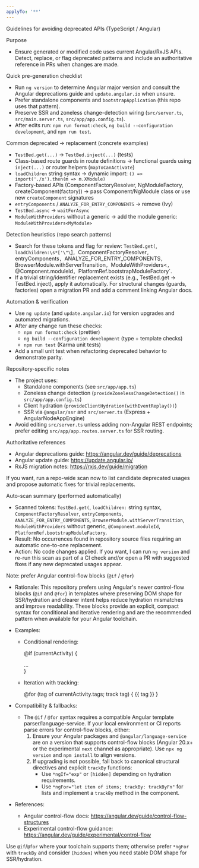 ```yaml
---
applyTo: '**'
---
```

Guidelines for avoiding deprecated APIs (TypeScript / Angular)

Purpose
- Ensure generated or modified code uses current Angular/RxJS APIs. Detect, replace, or flag deprecated patterns and include an authoritative reference in PRs when changes are made.

Quick pre-generation checklist
- Run `ng version` to determine Angular major version and consult the Angular deprecations guide and `update.angular.io` when unsure.
- Prefer standalone components and `bootstrapApplication` (this repo uses that pattern).
- Preserve SSR and zoneless change-detection wiring (`src/server.ts`, `src/main.server.ts`, `src/app/app.config.ts`).
- After edits run: `npm run format:check`, `ng build --configuration development`, and `npm run test`.

Common deprecated → replacement (concrete examples)
- `TestBed.get(...)` -> `TestBed.inject(...)` (tests)
- Class-based route guards in route definitions -> functional guards using `inject(...)` or router helpers (`mapToCanActivate`)
- `loadChildren` string syntax -> dynamic import: `() => import('./x').then(m => m.XModule)`
- Factory-based APIs (ComponentFactoryResolver, NgModuleFactory, createComponent(factory)) -> pass Component/NgModule class or use new `createComponent` signatures
- `entryComponents` / `ANALYZE_FOR_ENTRY_COMPONENTS` -> remove (Ivy)
- `TestBed.async` -> `waitForAsync`
- `ModuleWithProviders` without a generic -> add the module generic: `ModuleWithProviders<MyModule>`

Detection heuristics (repo search patterns)
- Search for these tokens and flag for review: `TestBed.get(`, `loadChildren:\s*['\"\`]`, `ComponentFactoryResolver`, `entryComponents`, `ANALYZE_FOR_ENTRY_COMPONENTS`, `BrowserModule.withServerTransition`, `ModuleWithProviders<`, `@Component.moduleId`, `PlatformRef.bootstrapModuleFactory`.
- If a trivial string/identifier replacement exists (e.g., TestBed.get -> TestBed.inject), apply it automatically. For structural changes (guards, factories) open a migration PR and add a comment linking Angular docs.

Automation & verification
- Use `ng update` (and `update.angular.io`) for version upgrades and automated migrations.
- After any change run these checks:
  - `npm run format:check` (prettier)
  - `ng build --configuration development` (type + template checks)
  - `npm run test` (Karma unit tests)
- Add a small unit test when refactoring deprecated behavior to demonstrate parity.

Repository-specific notes
- The project uses:
  - Standalone components (see `src/app/app.ts`)
  - Zoneless change detection (`provideZonelessChangeDetection()` in `src/app/app.config.ts`)
  - Client hydration (`provideClientHydration(withEventReplay())`)
  - SSR via `@angular/ssr` and `src/server.ts` (Express + AngularNodeAppEngine)
- Avoid editing `src/server.ts` unless adding non-Angular REST endpoints; prefer editing `src/app/app.routes.server.ts` for SSR routing.

Authoritative references
- Angular deprecations guide: https://angular.dev/guide/deprecations
- Angular update guide: https://update.angular.io/
- RxJS migration notes: https://rxjs.dev/guide/migration

If you want, run a repo-wide scan now to list candidate deprecated usages and propose automatic fixes for trivial replacements.

Auto-scan summary (performed automatically)
- Scanned tokens: `TestBed.get(`, `loadChildren:` string syntax, `ComponentFactoryResolver`, `entryComponents`, `ANALYZE_FOR_ENTRY_COMPONENTS`, `BrowserModule.withServerTransition`, `ModuleWithProviders` without generic, `@Component.moduleId`, `PlatformRef.bootstrapModuleFactory`.
- Result: No occurrences found in repository source files requiring an automatic one-to-one replacement.
- Action: No code changes applied. If you want, I can run `ng version` and re-run this scan as part of a CI check and/or open a PR with suggested fixes if any new deprecated usages appear.

Note: prefer Angular control-flow blocks (`@if` / `@for`)

- Rationale: This repository prefers using Angular's newer control-flow blocks (`@if` and `@for`) in templates where preserving DOM shape for SSR/hydration and clearer intent helps reduce hydration mismatches and improve readability. These blocks provide an explicit, compact syntax for conditional and iterative rendering and are the recommended pattern when available for your Angular toolchain.

- Examples:
  - Conditional rendering:

    @if (currentActivity) {
      <div class="swipe-card"> ... </div>
    }

  - Iteration with tracking:

    @for (tag of currentActivity.tags; track tag) {
      <span class="tag">{{ tag }}</span>
    }

- Compatibility & fallbacks:
  - The `@if` / `@for` syntax requires a compatible Angular template parser/language-service. If your local environment or CI reports parse errors for control-flow blocks, either:
    1) Ensure your Angular packages and `@angular/language-service` are on a version that supports control-flow blocks (Angular 20.x+ or the experimental `next` channel as appropriate). Use `npx ng version` and `npm install` to align versions.
    2) If upgrading is not possible, fall back to canonical structural directives and explicit `trackBy` functions:
       - Use `*ngIf="exp"` or `[hidden]` depending on hydration requirements.
       - Use `*ngFor="let item of items; trackBy: trackByFn"` for lists and implement a `trackBy` method in the component.

- References:
  - Angular control-flow docs: https://angular.dev/guide/control-flow-structures
  - Experimental control-flow guidance: https://angular.dev/guide/experimental/control-flow

Use `@if`/`@for` where your toolchain supports them; otherwise prefer `*ngFor` with `trackBy` and consider `[hidden]` when you need stable DOM shape for SSR/hydration.